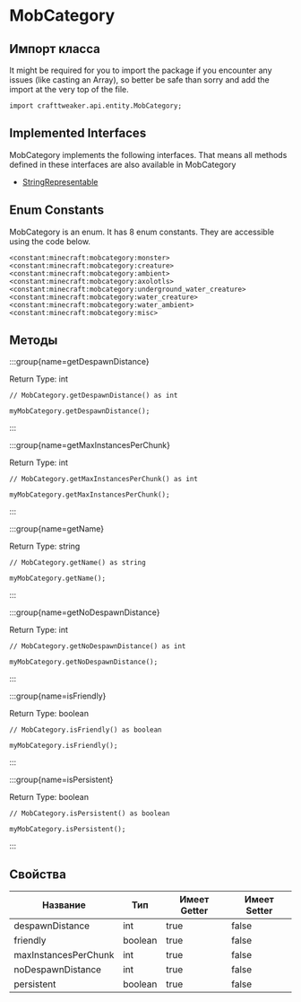 # MobCategory

## Импорт класса

It might be required for you to import the package if you encounter any issues (like casting an Array), so better be safe than sorry and add the import at the very top of the file.
```zenscript
import crafttweaker.api.entity.MobCategory;
```


## Implemented Interfaces
MobCategory implements the following interfaces. That means all methods defined in these interfaces are also available in MobCategory

- [StringRepresentable](/vanilla/api/util/StringRepresentable)

## Enum Constants

MobCategory is an enum. It has 8 enum constants. They are accessible using the code below.

```zenscript
<constant:minecraft:mobcategory:monster>
<constant:minecraft:mobcategory:creature>
<constant:minecraft:mobcategory:ambient>
<constant:minecraft:mobcategory:axolotls>
<constant:minecraft:mobcategory:underground_water_creature>
<constant:minecraft:mobcategory:water_creature>
<constant:minecraft:mobcategory:water_ambient>
<constant:minecraft:mobcategory:misc>
```
## Методы

:::group{name=getDespawnDistance}

Return Type: int

```zenscript
// MobCategory.getDespawnDistance() as int

myMobCategory.getDespawnDistance();
```

:::

:::group{name=getMaxInstancesPerChunk}

Return Type: int

```zenscript
// MobCategory.getMaxInstancesPerChunk() as int

myMobCategory.getMaxInstancesPerChunk();
```

:::

:::group{name=getName}

Return Type: string

```zenscript
// MobCategory.getName() as string

myMobCategory.getName();
```

:::

:::group{name=getNoDespawnDistance}

Return Type: int

```zenscript
// MobCategory.getNoDespawnDistance() as int

myMobCategory.getNoDespawnDistance();
```

:::

:::group{name=isFriendly}

Return Type: boolean

```zenscript
// MobCategory.isFriendly() as boolean

myMobCategory.isFriendly();
```

:::

:::group{name=isPersistent}

Return Type: boolean

```zenscript
// MobCategory.isPersistent() as boolean

myMobCategory.isPersistent();
```

:::


## Свойства

| Название             | Тип     | Имеет Getter | Имеет Setter |
| -------------------- | ------- | ------------ | ------------ |
| despawnDistance      | int     | true         | false        |
| friendly             | boolean | true         | false        |
| maxInstancesPerChunk | int     | true         | false        |
| noDespawnDistance    | int     | true         | false        |
| persistent           | boolean | true         | false        |

